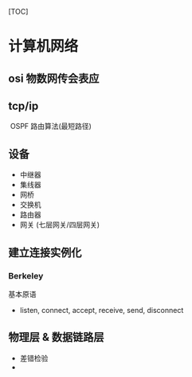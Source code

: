 [TOC]

# 计算机网络

## osi 物数网传会表应

## tcp/ip 

​	OSPF 路由算法(最短路径)

## 设备

- 中继器
- 集线器
- 网桥
- 交换机
- 路由器
- 网关 (七层网关/四层网关)

## 建立连接实例化

### Berkeley

基本原语 

- listen, connect, accept, receive, send, disconnect

## 物理层 & 数据链路层

- 差错检验
- ​

